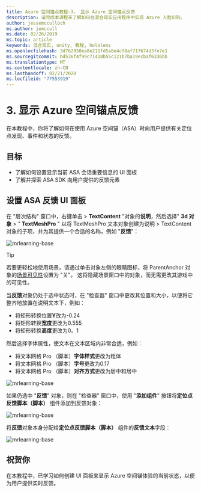 ```yaml
---
title: Azure 空间锚点教程-3。 显示 Azure 空间锚点反馈
description: 请完成本课程来了解如何在混合现实应用程序中实现 Azure 人脸识别。
author: jessemcculloch
ms.author: jemccull
ms.date: 02/26/2019
ms.topic: article
keywords: 混合现实, unity, 教程, hololens
ms.openlocfilehash: 3d762950ea8e211fd5a8e4cf8af717674d3fe7e1
ms.sourcegitcommit: bd536f4f99c71418b55c121b7ba19ecbaf6336bb
ms.translationtype: MT
ms.contentlocale: zh-CN
ms.lasthandoff: 02/21/2020
ms.locfileid: "77553919"
---
```

# <a name="3-displaying-azure-spatial-anchor-feedback"></a>3. 显示 Azure 空间锚点反馈

在本教程中，你将了解如何在使用 Azure 空间锚（ASA）时向用户提供有关定位点发现、事件和状态的反馈。

## <a name="objectives"></a>目标

* 了解如何设置显示当前 ASA 会话重要信息的 UI 面板
* 了解并探索 ASA SDK 向用户提供的反馈元素

## <a name="set-up-asa-feedback-ui-panel"></a>设置 ASA 反馈 UI 面板

在 "层次结构" 窗口中，右键单击 > **TextContent** "对象的**说明**，然后选择" **3d 对象** > " **TextMeshPro** " 以将 TextMeshPro 文本对象创建为说明 > TextContent 对象的子项，并为其提供一个合适的名称，例如 "**反馈**"：

![mrlearning-base](images/mrlearning-asa/tutorial3-section1-step1-1.png)

> [!TIP]
> 若要更轻松地使用场景，请通过单击对象左侧的眼睛图标，将 ParentAnchor 对象的<a href="https://docs.unity3d.com/Manual/SceneVisibility.html" target="_blank">场景可见性</a>设置为 "关"。 这将隐藏场景窗口中的对象，而无需更改其游戏中的可见性。

当**反馈**对象仍处于选中状态时，在 "检查器" 窗口中更改其位置和大小，以便将它整齐地放置在说明文本下，例如：

* 将矩形转换位置**Y**改为-0.24
* 将矩形转换**宽度**更改为0.555
* 将矩形转换**高度**更改为0。1

然后选择字体属性，使文本在文本区域内非常合适，例如：

* 将文本网格 Pro （脚本）**字体样式**更改为粗体
* 将文本网格 Pro （脚本）**字号**更改为0.17
* 将文本网格 Pro （脚本）**对齐方式**更改为居中和居中

![mrlearning-base](images/mrlearning-asa/tutorial3-section1-step1-2.png)

如果仍选中 "**反馈**" 对象，则在 "检查器" 窗口中，使用 "**添加组件**" 按钮将**定位点反馈脚本（脚本）** 组件添加到反馈对象：

![mrlearning-base](images/mrlearning-asa/tutorial3-section1-step1-3.png)

将**反馈**对象本身分配给**定位点反馈脚本（脚本）** 组件的**反馈文本**字段：

![mrlearning-base](images/mrlearning-asa/tutorial3-section1-step1-4.png)

## <a name="congratulations"></a>祝贺你

在本教程中，已学习如何创建 UI 面板来显示 Azure 空间锚体验的当前状态，以便为用户提供实时反馈。
